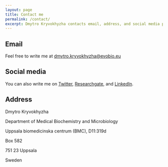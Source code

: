 ```yaml
---
layout: page
title: Contact me
permalink: /contact/
excerpt: Dmytro Kryvokhyzha contacts email, address, and social media profiles.
--- 
```


## Email

Feel free to write me at [dmytro.kryvokhyzha@evobio.eu](mailto:dmytro.kryvokhyzha@evobio.eu)

## Social media

You can also write me on <a href="https://twitter.com/evodify" target="_blank">Twitter</a>, <a href="https://www.researchgate.net/profile/Dmytro_Kryvokhyzha" target="_blank">Researchgate</a>, and <a href="https://se.linkedin.com/in/evodify" target="_blank">LinkedIn</a>.


## Address

Dmytro Kryvokhyzha

Department of Medical Biochemistry and Microbiology

Uppsala biomedicinska centrum (BMC), D11:319d

Box 582

751 23 Uppsala

Sweden

